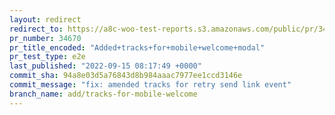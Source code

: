 ```yaml
---
layout: redirect
redirect_to: https://a8c-woo-test-reports.s3.amazonaws.com/public/pr/34670/e2e/index.html
pr_number: 34670
pr_title_encoded: "Added+tracks+for+mobile+welcome+modal"
pr_test_type: e2e
last_published: "2022-09-15 08:17:49 +0000"
commit_sha: 94a8e03d5a76843d8b984aaac7977ee1ccd3146e
commit_message: "fix: amended tracks for retry send link event"
branch_name: add/tracks-for-mobile-welcome
---
```

